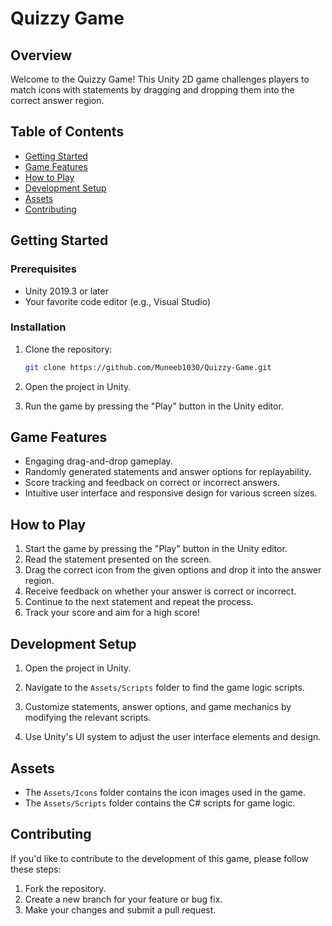 # Quizzy Game

## Overview

Welcome to the Quizzy Game! This Unity 2D game challenges players to match icons with statements by dragging and dropping them into the correct answer region.

## Table of Contents

- [Getting Started](#getting-started)
- [Game Features](#game-features)
- [How to Play](#how-to-play)
- [Development Setup](#development-setup)
- [Assets](#assets)
- [Contributing](#contributing)

## Getting Started

### Prerequisites

- Unity 2019.3 or later
- Your favorite code editor (e.g., Visual Studio)

### Installation

1. Clone the repository:

    ```bash
    git clone https://github.com/Muneeb1030/Quizzy-Game.git
    ```

2. Open the project in Unity.

3. Run the game by pressing the "Play" button in the Unity editor.

## Game Features

- Engaging drag-and-drop gameplay.
- Randomly generated statements and answer options for replayability.
- Score tracking and feedback on correct or incorrect answers.
- Intuitive user interface and responsive design for various screen sizes.

## How to Play

1. Start the game by pressing the "Play" button in the Unity editor.
2. Read the statement presented on the screen.
3. Drag the correct icon from the given options and drop it into the answer region.
4. Receive feedback on whether your answer is correct or incorrect.
5. Continue to the next statement and repeat the process.
6. Track your score and aim for a high score!

## Development Setup

1. Open the project in Unity.

2. Navigate to the `Assets/Scripts` folder to find the game logic scripts.

3. Customize statements, answer options, and game mechanics by modifying the relevant scripts.

4. Use Unity's UI system to adjust the user interface elements and design.

## Assets

- The `Assets/Icons` folder contains the icon images used in the game.
- The `Assets/Scripts` folder contains the C# scripts for game logic.

## Contributing

If you'd like to contribute to the development of this game, please follow these steps:

1. Fork the repository.
2. Create a new branch for your feature or bug fix.
3. Make your changes and submit a pull request.

